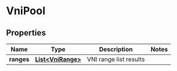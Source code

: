 # VniPool

## Properties
Name | Type | Description | Notes
------------ | ------------- | ------------- | -------------
**ranges** | [**List&lt;VniRange&gt;**](VniRange.md) | VNI range list results | 
